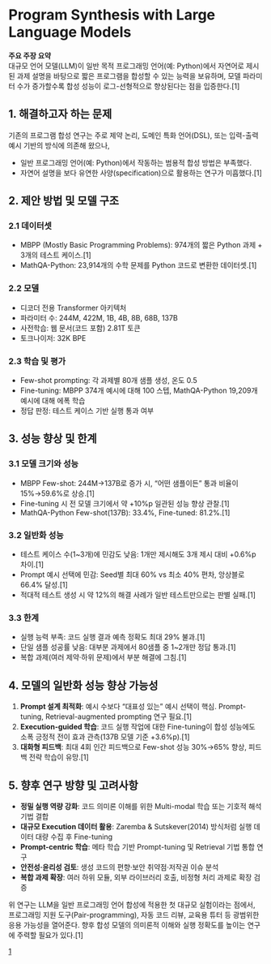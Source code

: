 # Program Synthesis with Large Language Models

**주요 주장 요약**  
대규모 언어 모델(LLM)이 일반 목적 프로그래밍 언어(예: Python)에서 자연어로 제시된 과제 설명을 바탕으로 짧은 프로그램을 합성할 수 있는 능력을 보유하며, 모델 파라미터 수가 증가할수록 합성 성능이 로그-선형적으로 향상된다는 점을 입증한다.[1]

## 1. 해결하고자 하는 문제  
기존의 프로그램 합성 연구는 주로 제약 논리, 도메인 특화 언어(DSL), 또는 입력-출력 예시 기반의 방식에 의존해 왔으나,  
-  일반 프로그래밍 언어(예: Python)에서 작동하는 범용적 합성 방법은 부족했다.  
-  자연어 설명을 보다 유연한 사양(specification)으로 활용하는 연구가 미흡했다.[1]

## 2. 제안 방법 및 모델 구조  
### 2.1 데이터셋  
-  MBPP (Mostly Basic Programming Problems): 974개의 짧은 Python 과제 + 3개의 테스트 케이스.[1]
-  MathQA-Python: 23,914개의 수학 문제를 Python 코드로 변환한 데이터셋.[1]

### 2.2 모델  
-  디코더 전용 Transformer 아키텍처  
-  파라미터 수: 244M, 422M, 1B, 4B, 8B, 68B, 137B  
-  사전학습: 웹 문서(코드 포함) 2.81T 토큰  
-  토크나이저: 32K BPE  

### 2.3 학습 및 평가  
-  Few-shot prompting: 각 과제별 80개 샘플 생성, 온도 0.5  
-  Fine-tuning: MBPP 374개 예시에 대해 100 스텝, MathQA-Python 19,209개 예시에 대해 에폭 학습  
-  정답 판정: 테스트 케이스 기반 실행 통과 여부  

## 3. 성능 향상 및 한계  
### 3.1 모델 크기와 성능  
-  MBPP Few-shot: 244M→137B로 증가 시, “어떤 샘플이든” 통과 비율이 15%→59.6%로 상승.[1]
-  Fine-tuning 시 전 모델 크기에서 약 +10%p 일관된 성능 향상 관찰.[1]
-  MathQA-Python Few-shot(137B): 33.4%, Fine-tuned: 81.2%.[1]

### 3.2 일반화 성능  
-  테스트 케이스 수(1~3개)에 민감도 낮음: 1개만 제시해도 3개 제시 대비 +0.6%p 차이.[1]
-  Prompt 예시 선택에 민감: Seed별 최대 60% vs 최소 40% 편차, 앙상블로 66.4% 달성.[1]
-  적대적 테스트 생성 시 약 12%의 해결 사례가 일반 테스트만으로는 판별 실패.[1]

### 3.3 한계  
-  실행 능력 부족: 코드 실행 결과 예측 정확도 최대 29% 불과.[1]
-  단일 샘플 성공률 낮음: 대부분 과제에서 80샘플 중 1~2개만 정답 통과.[1]
-  복합 과제(여러 제약·하위 문제)에서 부분 해결에 그침.[1]

## 4. 모델의 일반화 성능 향상 가능성  
1. **Prompt 설계 최적화**: 예시 수보다 “대표성 있는” 예시 선택이 핵심. Prompt-tuning, Retrieval-augmented prompting 연구 필요.[1]
2. **Execution-guided 학습**: 코드 실행 작업에 대한 Fine-tuning이 합성 성능에도 소폭 긍정적 전이 효과 관측(137B 모델 기준 +3.6%p).[1]
3. **대화형 피드백**: 최대 4회 인간 피드백으로 Few-shot 성능 30%→65% 향상, 피드백 전략 학습이 유망.[1]

## 5. 향후 연구 방향 및 고려사항  
- **정밀 실행 역량 강화**: 코드 의미론 이해를 위한 Multi-modal 학습 또는 기호적 해석 기법 결합  
- **대규모 Execution 데이터 활용**: Zaremba & Sutskever(2014) 방식처럼 실행 데이터 대량 수집 후 Fine-tuning  
- **Prompt-centric 학습**: 메타 학습 기반 Prompt-tuning 및 Retrieval 기법 통합 연구  
- **안전성·윤리성 검토**: 생성 코드의 편향·보안 취약점·저작권 이슈 분석  
- **복합 과제 확장**: 여러 하위 모듈, 외부 라이브러리 호출, 비정형 처리 과제로 확장 검증  

위 연구는 LLM을 일반 프로그래밍 언어 합성에 적용한 첫 대규모 실험이라는 점에서, 프로그래밍 지원 도구(Pair-programming), 자동 코드 리뷰, 교육용 튜터 등 광범위한 응용 가능성을 열어준다. 향후 합성 모델의 의미론적 이해와 실행 정확도를 높이는 연구에 주력할 필요가 있다.[1]

[1](https://ppl-ai-file-upload.s3.amazonaws.com/web/direct-files/attachments/22370781/91372788-6659-499f-b56b-dcbaa40c57e1/2108.07732v1.pdf)
